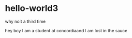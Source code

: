 # hello-world3
why noit a third time

hey boy I am a student at concordiaand I am lost in the sauce
